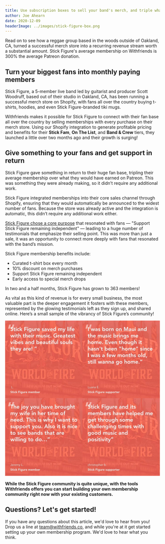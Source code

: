 ```yaml
---
title: Use subscription boxes to sell your band's merch, and triple what you would make on Patreon
author: Joe Ahearn
date: 2020-12-09
headerImage: ../images/stick-figure-box.png
---
```


Read on to see how a reggae group based in the woods outside of Oakland, CA,
turned a successful merch store into a recurring revenue stream worth a
substantial amount. Stick Figure's average membership on Withfriends is 300% the
average Patreon donation.

<!-- end -->

## Turn your biggest fans into monthly paying members

Stick Figure, a 5-member live band led by guitarist and producer Scott Woodruff,
based out of their studio in Oakland, CA, has been running a successful
merch store on Shopify, with fans all over the country buying t-shirts,
hoodies, and even Stick Figure-branded tiki mugs.

Withfriends makes it possible for Stick Figure to connect with their fan base
all over the country by selling memberships with every purchase on their merch
store. Using our Shopify integration to generate profitable pricing and
benefits for their **Stick Fam**, **On The List**, and **Band & Crew** tiers,
they launched a little over two months ago and their growth is surging!

## Give something to your fans and get support in return

Stick Figure gave something in return to their huge fan base, tripling their
average membership over what they would have earned on Patreon. This was
something they were already making, so it didn’t require any additional work.

Stick Figure integrated memberships into their core sales channel through
Shopify, ensuring that they would automatically be announced to the widest
number of fans. Because the store was already active and the integration is
automatic, this didn’t require any additional work either.

[Stick Figure chose a core purpose](/posts/purpose) that resonated with fans —
"Support Stick Figure remaining independent" — leading to a huge number of
testimonials that emphasize their selling point. This was more than just a
sale, it was an opportunity to connect more deeply with fans that resonated
with the band’s mission.

Stick Figure membership benefits include:

- Curated t-shirt box every month
- 10% discount on merch purchases
- Support Stick Figure remaining independent
- Early access to special merch drops

In two and a half months, Stick Figure has grown to 363 members!

As vital as this kind of revenue is for every small business, the most valuable
part is the deeper engagement it fosters with these members, represented by the
glowing testimonials left as they sign up, and shared online. Here’s a small
sample of the vibrancy of Stick Figure’s community!

![Testimonials from the Stick Figure community](../images/stick-figure-testimonials.png)

**While the Stick Figure community is quite unique, with the tools Withfriends
offers you can start building your own membership community right now with your
existing customers.**

## Questions? Let's get started!

If you have any questions about this article, we'd love to hear from you! Drop
us a line at team@withfriends.co, and while you're at it get started setting up
your own membership program. We'd love to hear what you think.

